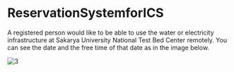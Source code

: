 # ReservationSystemforICS

A registered person would like to be able to use the water or electricity infrastructure at Sakarya University National Test Bed Center remotely. You can see the date and the free time of that date as in the image below.



![3](https://user-images.githubusercontent.com/47140243/213259059-509be669-060f-4420-9c09-7276628f3586.PNG)
